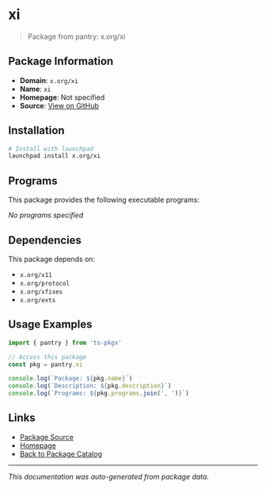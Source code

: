 # xi

> Package from pantry: x.org/xi

## Package Information

- **Domain**: `x.org/xi`
- **Name**: `xi`
- **Homepage**: Not specified
- **Source**: [View on GitHub](https://github.com/pkgxdev/pantry/tree/main/projects/x.org/xi/package.yml)

## Installation

```bash
# Install with launchpad
launchpad install x.org/xi
```

## Programs

This package provides the following executable programs:

*No programs specified*

## Dependencies

This package depends on:

- `x.org/x11`
- `x.org/protocol`
- `x.org/xfixes`
- `x.org/exts`

## Usage Examples

```typescript
import { pantry } from 'ts-pkgx'

// Access this package
const pkg = pantry.xi

console.log(`Package: ${pkg.name}`)
console.log(`Description: ${pkg.description}`)
console.log(`Programs: ${pkg.programs.join(', ')}`)
```

## Links

- [Package Source](https://github.com/pkgxdev/pantry/tree/main/projects/x.org/xi/package.yml)
- [Homepage](#)
- [Back to Package Catalog](../package-catalog.md)

---

*This documentation was auto-generated from package data.*
